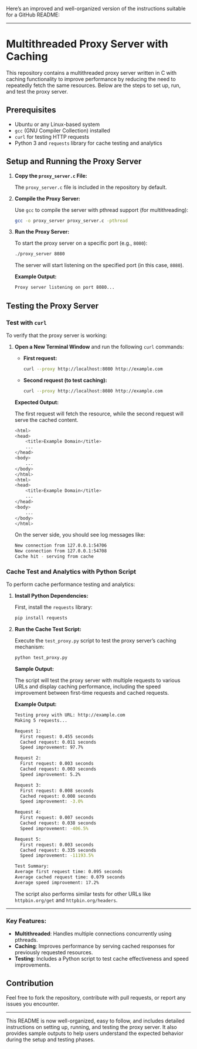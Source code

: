 Here’s an improved and well-organized version of the instructions suitable for a GitHub README:

---

# Multithreaded Proxy Server with Caching

This repository contains a multithreaded proxy server written in C with caching functionality to improve performance by reducing the need to repeatedly fetch the same resources. Below are the steps to set up, run, and test the proxy server.

## Prerequisites

- Ubuntu or any Linux-based system
- `gcc` (GNU Compiler Collection) installed
- `curl` for testing HTTP requests
- Python 3 and `requests` library for cache testing and analytics

## Setup and Running the Proxy Server

1. **Copy the `proxy_server.c` File:**

   The `proxy_server.c` file is included in the repository by default.

2. **Compile the Proxy Server:**

   Use `gcc` to compile the server with pthread support (for multithreading):

   ```bash
   gcc -o proxy_server proxy_server.c -pthread
   ```

3. **Run the Proxy Server:**

   To start the proxy server on a specific port (e.g., `8080`):

   ```bash
   ./proxy_server 8080
   ```

   The server will start listening on the specified port (in this case, `8080`).

   **Example Output:**

   ```bash
   Proxy server listening on port 8080...
   ```

## Testing the Proxy Server

### Test with `curl`

To verify that the proxy server is working:

1. **Open a New Terminal Window** and run the following `curl` commands:

   - **First request:**

     ```bash
     curl --proxy http://localhost:8080 http://example.com
     ```

   - **Second request (to test caching):**

     ```bash
     curl --proxy http://localhost:8080 http://example.com
     ```

   **Expected Output:**

   The first request will fetch the resource, while the second request will serve the cached content.

   ```bash
   <html>
   <head>
       <title>Example Domain</title>
       ...
   </head>
   <body>
       ...
   </body>
   </html>
   <html>
   <head>
       <title>Example Domain</title>
       ...
   </head>
   <body>
       ...
   </body>
   </html>
   ```

   On the server side, you should see log messages like:

   ```bash
   New connection from 127.0.0.1:54706
   New connection from 127.0.0.1:54708
   Cache hit - serving from cache
   ```

### Cache Test and Analytics with Python Script

To perform cache performance testing and analytics:

1. **Install Python Dependencies:**

   First, install the `requests` library:

   ```bash
   pip install requests
   ```

2. **Run the Cache Test Script:**

   Execute the `test_proxy.py` script to test the proxy server’s caching mechanism:

   ```bash
   python test_proxy.py
   ```

   **Sample Output:**

   The script will test the proxy server with multiple requests to various URLs and display caching performance, including the speed improvement between first-time requests and cached requests.

   **Example Output:**

   ```bash
   Testing proxy with URL: http://example.com
   Making 5 requests...

   Request 1:
     First request: 0.455 seconds
     Cached request: 0.011 seconds
     Speed improvement: 97.7%

   Request 2:
     First request: 0.003 seconds
     Cached request: 0.003 seconds
     Speed improvement: 5.2%

   Request 3:
     First request: 0.008 seconds
     Cached request: 0.008 seconds
     Speed improvement: -3.0%

   Request 4:
     First request: 0.007 seconds
     Cached request: 0.038 seconds
     Speed improvement: -406.5%

   Request 5:
     First request: 0.003 seconds
     Cached request: 0.335 seconds
     Speed improvement: -11193.5%

   Test Summary:
   Average first request time: 0.095 seconds
   Average cached request time: 0.079 seconds
   Average speed improvement: 17.2%
   ```

   The script also performs similar tests for other URLs like `httpbin.org/get` and `httpbin.org/headers`.

---

### Key Features:

- **Multithreaded**: Handles multiple connections concurrently using pthreads.
- **Caching**: Improves performance by serving cached responses for previously requested resources.
- **Testing**: Includes a Python script to test cache effectiveness and speed improvements.

## Contribution

Feel free to fork the repository, contribute with pull requests, or report any issues you encounter.

---

This README is now well-organized, easy to follow, and includes detailed instructions on setting up, running, and testing the proxy server. It also provides sample outputs to help users understand the expected behavior during the setup and testing phases.
